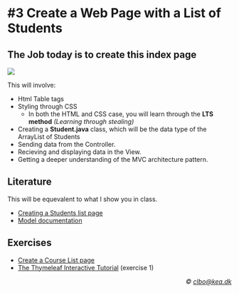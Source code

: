 # #3 Create a Web Page with a List of Students
## The Job today is to create this index page

<img src="/students_index.png" />   

This will involve:
* Html Table tags
* Styling through CSS
  * In both the HTML and CSS case, you will learn through the **LTS method** _(Learning through stealing)_ 
* Creating a **Student.java** class, which will be the data type of the ArrayList of Students
* Sending data from the Controller.
* Recieving and displaying data in the View.
* Getting a deeper understanding of the MVC architecture pattern.

## Literature
This will be equevalent to what I show you in class.
* [Creating a Students list page](https://github.com/dat17i/05_tutorial_students_list)    
* [Model documentation](https://docs.spring.io/spring/docs/current/javadoc-api/org/springframework/ui/Model.html)

## Exercises
* [Create a Course List page](https://github.com/dat17i/05_exercise_create_courses/blob/master/README.md)
* [The Thymeleaf Interactive Tutorial](http://itutorial.thymeleaf.org/) (exercise 1)   

_<div align="right">&copy; clbo@kea.dk</div>_

